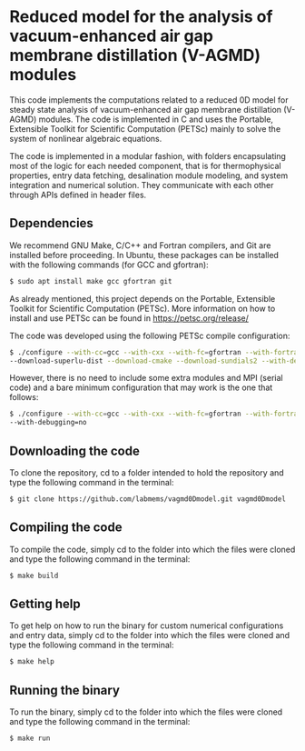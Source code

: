 # Reduced model for the analysis of vacuum-enhanced air gap membrane distillation (V-AGMD) modules

This code implements the computations related to a reduced 0D model for steady state analysis of vacuum-enhanced air gap membrane
distillation (V-AGMD) modules. The code is implemented in C and uses the Portable, Extensible Toolkit for Scientific Computation
(PETSc) mainly to solve the system of nonlinear algebraic equations.

The code is implemented in a modular fashion, with folders encapsulating most of the logic for each needed component, that is
for thermophysical properties, entry data fetching, desalination module modeling, and system integration and numerical solution.
They communicate with each other through APIs defined in header files.

## Dependencies

We recommend GNU Make, C/C++ and Fortran compilers, and Git are installed before proceeding. In Ubuntu, these packages can be
installed with the following commands (for GCC and gfortran):

```bash
$ sudo apt install make gcc gfortran git
```

As already mentioned, this project depends on the Portable, Extensible Toolkit for Scientific Computation (PETSc). More
information on how to install and use PETSc can be found in https://petsc.org/release/

The code was developed using the following PETSc compile configuration:

```bash
$ ./configure --with-cc=gcc --with-cxx --with-fc=gfortran --with-fortran-bindings=0 --download-mpich --download-fblaslapack 
--download-superlu-dist --download-cmake --download-sundials2 --with-debugging=no
```

However, there is no need to include some extra modules and MPI (serial code) and a bare minimum configuration that may work
is the one that follows:

```bash
$ ./configure --with-cc=gcc --with-cxx --with-fc=gfortran --with-fortran-bindings=0 --with-mpi=0 --download-fblaslapack 
--with-debugging=no
```

## Downloading the code

To clone the repository, cd to a folder intended to hold the repository and type the following command in the terminal:

```bash
$ git clone https://github.com/labmems/vagmd0Dmodel.git vagmd0Dmodel
```

## Compiling the code

To compile the code, simply cd to the folder into which the files were cloned and type the following command in the terminal:

```bash
$ make build
```

## Getting help

To get help on how to run the binary for custom numerical configurations and entry data, simply cd to the folder into which
the files were cloned and type the following command in the terminal:

```bash
$ make help
```

## Running the binary

To run the binary, simply cd to the folder into which the files were cloned and type the following command in the terminal:

```bash
$ make run
```